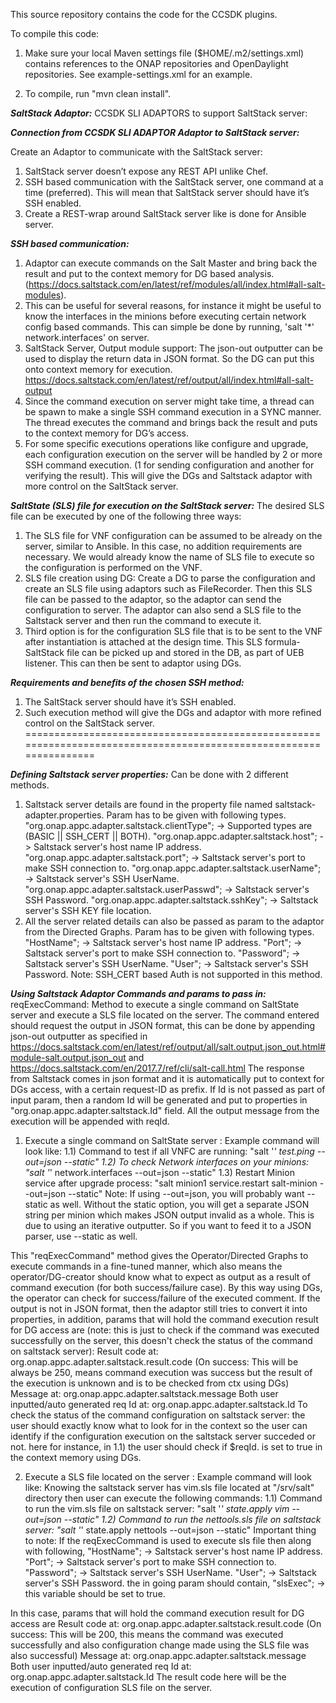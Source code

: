 This source repository contains the code for the CCSDK plugins.

To compile this code:

1. Make sure your local Maven settings file ($HOME/.m2/settings.xml) contains references to the ONAP repositories and OpenDaylight repositories.  See example-settings.xml for an example.

2. To compile, run "mvn clean install".


***SaltStack Adaptor:*** CCSDK SLI ADAPTORS to support SaltStack server:

***Connection from CCSDK SLI ADAPTOR Adaptor to SaltStack server:***

Create an Adaptor to communicate with the SaltStack server:
1) SaltStack server doesn’t expose any REST API unlike Chef.
2) SSH based communication with the SaltStack server, one command at a time (preferred). This will mean that SaltStack server should have it’s SSH enabled.
3) Create a REST-wrap around SaltStack server like is done for Ansible server.

***SSH based communication:***
1) Adaptor can execute commands on the Salt Master and bring back the result and put to the context memory for DG based analysis. (https://docs.saltstack.com/en/latest/ref/modules/all/index.html#all-salt-modules).
2) This can be useful for several reasons, for instance it might be useful to know the interfaces in the minions before executing certain network config based commands. This can simple be done by running, 'salt '*' network.interfaces' on server.
3) SaltStack Server, Output module support: The json-out outputter can be used to display the return data in JSON format. So the DG can put this onto context memory for execution. https://docs.saltstack.com/en/latest/ref/output/all/index.html#all-salt-output
4) Since the command execution on server might take time, a thread can be spawn to make a single SSH command execution in a SYNC manner. The thread executes the command and brings back the result and puts to the context memory for DG’s access.
5) For some specific executions operations like configure and upgrade, each configuration execution on the server will be handled by 2 or more SSH command execution. (1 for sending configuration and another for verifying the result). This will give the DGs and Saltstack adaptor with more control on the SaltStack server.

***SaltState (SLS) file for execution on the SaltStack server:***
 The desired SLS file can be executed by one of the following three ways:
1) The SLS file for VNF configuration can be assumed to be already on the server, similar to Ansible. In this case, no addition requirements are necessary. We would already know the name of SLS file to execute so the configuration is performed on the VNF. 
2) SLS file creation using DG: Create a DG to parse the configuration and create an SLS file using adaptors such as FileRecorder. Then this SLS file can be passed to the adaptor, so the adaptor can send the configuration to server. The adaptor can also send a SLS file to the Saltstack server and then run the command to execute it. 
3) Third option is for the configuration SLS file that is to be sent to the VNF after instantiation is attached at the design time. This SLS formula- SaltStack file can be picked up and stored in the DB, as part of UEB listener. This can then be sent to adaptor using DGs.

***Requirements and benefits of the chosen SSH method:***
1) The SaltStack server should have it’s SSH enabled.
2) Such execution method will give the DGs and adaptor with more refined control on the SaltStack server.
==================================================================================================================


***Defining Saltstack server properties:*** Can be done with 2 different methods. 
1) Saltstack server details are found in the property file named saltstack-adapter.properties. Param has to be given with following types. 
    "org.onap.appc.adapter.saltstack.clientType"; -> Supported types are (BASIC || SSH_CERT || BOTH).
    "org.onap.appc.adapter.saltstack.host"; ->  Saltstack server's host name IP address.
    "org.onap.appc.adapter.saltstack.port"; ->  Saltstack server's port to make SSH connection to.
    "org.onap.appc.adapter.saltstack.userName"; ->  Saltstack server's SSH UserName.
    "org.onap.appc.adapter.saltstack.userPasswd"; ->  Saltstack server's SSH Password.
    "org.onap.appc.adapter.saltstack.sshKey"; ->  Saltstack server's SSH KEY file location.
2) All the server related details can also be passed as param to the adaptor from the Directed Graphs. Param has to be given with following types. 
    "HostName";  ->  Saltstack server's host name IP address.
    "Port"; ->  Saltstack server's port to make SSH connection to.
    "Password"; ->  Saltstack server's SSH UserName.
    "User"; ->  Saltstack server's SSH Password.
  Note: SSH_CERT based Auth is not supported in this method.
  
***Using Saltstack Adaptor Commands and params to pass in:*** reqExecCommand:
Method to execute a single command on SaltState server and execute a SLS file located on the server. The command entered should request the output in JSON format, this can be done by appending json-out outputter as specified in https://docs.saltstack.com/en/latest/ref/output/all/salt.output.json_out.html#module-salt.output.json_out and https://docs.saltstack.com/en/2017.7/ref/cli/salt-call.html 
The response from Saltstack comes in json format and it is automatically put to context for DGs access, with a certain request-ID as prefix.
If Id is not passed as part of input param, then a random Id will be generated and put to properties in "org.onap.appc.adapter.saltstack.Id" field. All the output message from the execution will be appended with reqId. 
1) Execute a single command on SaltState server : Example command will look like: 
1.1) Command to test if all VNFC are running: "salt '*' test.ping --out=json --static"
1.2) To check Network interfaces on your minions: "salt '*' network.interfaces --out=json --static"
1.3) Restart Minion service after upgrade process: "salt minion1 service.restart salt-minion --out=json --static"
Note: If using --out=json, you will probably want --static as well. Without the static option, you will get a separate JSON string per minion which makes JSON output invalid as a whole. This is due to using an iterative outputter. So if you want to feed it to a JSON parser, use --static as well.

This "reqExecCommand" method gives the Operator/Directed Graphs to execute commands in a fine-tuned manner, which also means the operator/DG-creator should know what to expect as output as a result of command execution (for both success/failure case). 
By this way using DGs, the operator can check for success/failure of the executed comment. 
If the output is not in JSON format, then the adaptor still tries to convert it into properties, in addition, params that will hold the command execution result for DG access are (note: this is just to check if the command was executed successfully on the server, this doesn't check the status of the command on saltstack server): 
Result code at: org.onap.appc.adapter.saltstack.result.code (On success: This will be always be 250, means command execution was success but the result of the execution is unknown and is to be checked from ctx using DGs)
Message at: org.onap.appc.adapter.saltstack.message
Both user inputted/auto generated req Id at:  org.onap.appc.adapter.saltstack.Id
To check the status of the command configuration on saltstack server: the user should exactly know what to look for in the context 
so the user can identify if the configuration execution on the saltstack server succeded or not. 
here for instance, in 1.1) the user should check if $reqId.<minion-name> is set to true in the context memory using DGs. 

2) Execute a SLS file located on the server : Example command will look like:
Knowing the saltstack server has vim.sls file located at "/srv/salt" directory then user can execute the following commands:
1.1) Command to run the vim.sls file on saltstack server: "salt '*' state.apply vim --out=json --static"
1.2) Command to run the nettools.sls file on saltstack server: "salt '*' state.apply nettools --out=json --static"
Important thing to note: If the reqExecCommand is used to execute sls file then along with following, 
    "HostName";  ->  Saltstack server's host name IP address.
    "Port"; ->  Saltstack server's port to make SSH connection to.
    "Password"; ->  Saltstack server's SSH UserName.
    "User"; ->  Saltstack server's SSH Password.
the in going param should contain,
    "slsExec"; ->  this variable should be set to true.

In this case, params that will hold the command execution result for DG access are
Result code at: org.onap.appc.adapter.saltstack.result.code (On success: This will be 200, this means the command was executed successfully and also configuration change made using the SLS file was also successful) 
Message at: org.onap.appc.adapter.saltstack.message
Both user inputted/auto generated req Id at:  org.onap.appc.adapter.saltstack.Id
The result code here will be the execution of configuration SLS file on the server. 

